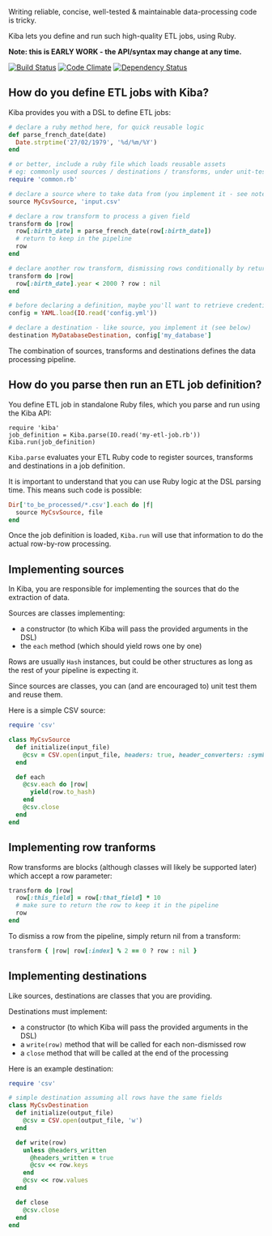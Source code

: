 Writing reliable, concise, well-tested & maintainable data-processing code is tricky.

Kiba lets you define and run such high-quality ETL jobs, using Ruby.

**Note: this is EARLY WORK - the API/syntax may change at any time.**

[![Build Status](https://travis-ci.org/thbar/kiba.svg?branch=master)](https://travis-ci.org/thbar/kiba) [![Code Climate](https://codeclimate.com/github/thbar/kiba/badges/gpa.svg)](https://codeclimate.com/github/thbar/kiba) [![Dependency Status](https://gemnasium.com/thbar/kiba.svg)](https://gemnasium.com/thbar/kiba)

## How do you define ETL jobs with Kiba?

Kiba provides you with a DSL to define ETL jobs:

```ruby
# declare a ruby method here, for quick reusable logic
def parse_french_date(date)
  Date.strptime('27/02/1979', '%d/%m/%Y')
end

# or better, include a ruby file which loads reusable assets
# eg: commonly used sources / destinations / transforms, under unit-test
require 'common.rb'

# declare a source where to take data from (you implement it - see notes below)
source MyCsvSource, 'input.csv'

# declare a row transform to process a given field
transform do |row|
  row[:birth_date] = parse_french_date(row[:birth_date])
  # return to keep in the pipeline
  row
end

# declare another row transform, dismissing rows conditionally by returning nil
transform do |row|
  row[:birth_date].year < 2000 ? row : nil
end

# before declaring a definition, maybe you'll want to retrieve credentials
config = YAML.load(IO.read('config.yml'))

# declare a destination - like source, you implement it (see below)
destination MyDatabaseDestination, config['my_database']
```

The combination of sources, transforms and destinations defines the data processing pipeline.

## How do you parse then run an ETL job definition?

You define ETL job in standalone Ruby files, which you parse and run using the Kiba API:

```
require 'kiba'
job_definition = Kiba.parse(IO.read('my-etl-job.rb'))
Kiba.run(job_definition)
```

`Kiba.parse` evaluates your ETL Ruby code to register sources, transforms and destinations in a job definition.

It is important to understand that you can use Ruby logic at the DSL parsing time. This means such code is possible:

```ruby
Dir['to_be_processed/*.csv'].each do |f|
  source MyCsvSource, file
end
```

Once the job definition is loaded, `Kiba.run` will use that information to do the actual row-by-row processing.

## Implementing sources

In Kiba, you are responsible for implementing the sources that do the extraction of data.

Sources are classes implementing:
- a constructor (to which Kiba will pass the provided arguments in the DSL)
- the `each` method (which should yield rows one by one)

Rows are usually `Hash` instances, but could be other structures as long as the rest of your pipeline is expecting it.

Since sources are classes, you can (and are encouraged to) unit test them and reuse them.

Here is a simple CSV source:

```ruby
require 'csv'

class MyCsvSource
  def initialize(input_file)
    @csv = CSV.open(input_file, headers: true, header_converters: :symbol)
  end

  def each
    @csv.each do |row|
      yield(row.to_hash)
    end
    @csv.close
  end
end
```

## Implementing row tranforms

Row transforms are blocks (although classes will likely be supported later) which accept a row parameter:

```ruby
transform do |row|
  row[:this_field] = row[:that_field] * 10
  # make sure to return the row to keep it in the pipeline
  row
end
```

To dismiss a row from the pipeline, simply return nil from a transform:

```ruby
transform { |row| row[:index] % 2 == 0 ? row : nil }
```

## Implementing destinations

Like sources, destinations are classes that you are providing.

Destinations must implement:
- a constructor (to which Kiba will pass the provided arguments in the DSL)
- a `write(row)` method that will be called for each non-dismissed row
- a `close` method that will be called at the end of the processing

Here is an example destination:

```ruby
require 'csv'

# simple destination assuming all rows have the same fields
class MyCsvDestination
  def initialize(output_file)
    @csv = CSV.open(output_file, 'w')
  end

  def write(row)
    unless @headers_written
      @headers_written = true
      @csv << row.keys
    end
    @csv << row.values
  end

  def close
    @csv.close
  end
end
```
